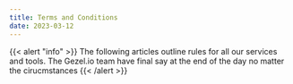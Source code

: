 ```yaml
---
title: Terms and Conditions
date: 2023-03-12
---
```


{{< alert "info" >}} The following articles outline rules for all our services and tools. The Gezel.io team have final say at the end of the day no matter the cirucmstances {{< /alert >}}
